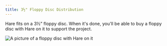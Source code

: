 ```yaml
---
title: 3½" Floppy Disc Distribution
---
```


Hare fits on a 3½" floppy disc. When it's done, you'll be able to buy a floppy
disc with Hare on it to support the project.

![A picture of a floppy disc with Hare on it](/floppy.jpg)
